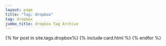 ```yaml
---
layout: page
title: "Tag: dropbox"
tag: dropbox
jumbo_title: dropbox Tag Archive
---
```

<div class="row">
{% for post in site.tags.dropbox%}
{% include card.html %}
{% endfor %}
</div>